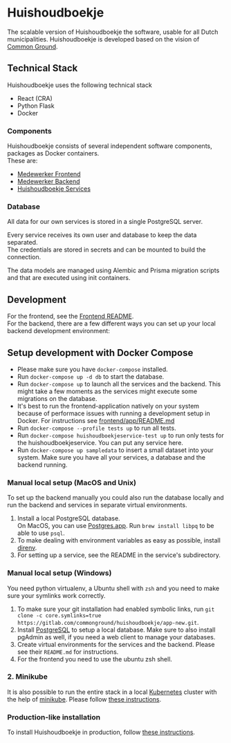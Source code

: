 # Huishoudboekje

The scalable version of Huishoudboekje the software, usable for all Dutch municipalities. Huishoudboekje is developed based on the vision
of [Common Ground](https://commonground.nl).

## Technical Stack

Huishoudboekje uses the following technical stack

- React (CRA)
- Python Flask
- Docker

### Components

Huishoudboekje consists of several independent software components, packages as Docker containers.\
These are:

- [Medewerker Frontend](frontend/)
- [Medewerker Backend](backend/)
- [Huishoudboekje Services](services/)

### Database

All data for our own services is stored in a single PostgreSQL server.

Every service receives its own user and database to keep the data separated. \
The credentials are stored in secrets and can be mounted to build the connection.

The data models are managed using Alembic and Prisma migration scripts and that are executed using init containers.

## Development

For the frontend, see the [Frontend README](./frontend/app/README.md). \
For the backend, there are a few different ways you can set up your local backend development environment:

## Setup development with Docker Compose

- Please make sure you have `docker-compose` installed.
- Run `docker-compose up -d db` to start the database.
- Run `docker-compose up` to launch all the services and the backend. This might take a few moments as the services might execute some migrations on the database.
- It's best to run the frontend-application natively on your system because of performace issues with running a development setup in Docker. For instructions
  see [frontend/app/README.md](./frontend/app/README.md)
- Run `docker-compose --profile tests up` to run all tests.
- Run `docker-compose huishoudboekjeservice-test up` to run only tests for the huishoudboekjeservice. You can put any service here.
- Run `docker-compose up sampledata` to insert a small dataset into your system. Make sure you have all your services, a database and the backend running.

### Manual local setup (MacOS and Unix)

To set up the backend manually you could also run the database locally and run the backend and services in separate virtual environments.

1. Install a local PostgreSQL database.  
   On MacOS, you can use [Postgres.app](https://postgresapp.com/). Run `brew install libpq` to be able to use `psql`.
1. To make dealing with environment variables as easy as possible, install [direnv](https://direnv.net/).
1. For setting up a service, see the README in the service's subdirectory.

### Manual local setup (Windows)

You need python virtualenv, a Ubuntu shell with `zsh` and you need to make sure your symlinks work correctly.

1. To make sure your git installation had enabled symbolic links, run `git clone -c core.symlinks=true https://gitlab.com/commonground/huishoudboekje/app-new.git`.
1. Install [PostgreSQL](https://www.postgresql.org/download/windows/) to setup a local database. Make sure to also install pgAdmin as well, if you need a web client to manage your
   databases.
1. Create virtual environments for the services and the backend. Please see their `README.md` for instructions.
1. For the frontend you need to use the ubuntu zsh shell.

### 2. Minikube

It is also possible to run the entire stack in a local [Kubernetes](https://kubernetes.io/) cluster with the help of
[minikube](https://minikube.sigs.k8s.io/docs/). Please follow [these instructions](k8s/README.md).

### Production-like installation

To install Huishoudboekje in production, follow [these instructions](k8s/README.md).
